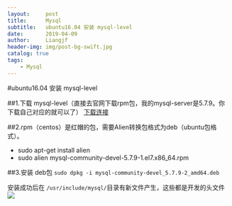 ```yaml
---
layout:     post                  
title:      Mysql
subtitle:   ubuntu16.04 安装 mysql-level
date:       2019-04-09          
author:     Liangjf                  
header-img: img/post-bg-swift.jpg
catalog: true                      
tags:                       
    - Mysql
---
```


#ubuntu16.04 安装 mysql-level

##1.下载 mysql-level（直接去官网下载rpm包，我的mysql-server是5.7.9。你下载自己对应的就可以了）
[下载连接](https://centos.pkgs.org/7/mysql-5.7-x86_64/mysql-community-devel-5.7.9-1.el7.x86_64.rpm.html)

##2.rpm（centos）是红帽的包，需要Alien转换包格式为deb（ubuntu包格式）。
- sudo apt-get install alien
- sudo alien mysql-community-devel-5.7.9-1.el7.x86_64.rpm

##3.安装 deb包
`sudo dpkg -i mysql-community-devel_5.7.9-2_amd64.deb`

安装成功后在 `/usr/include/mysql/`目录有新文件产生，这些都是开发的头文件
![](https://img2018.cnblogs.com/blog/1209698/201904/1209698-20190407121008421-1897060458.png)